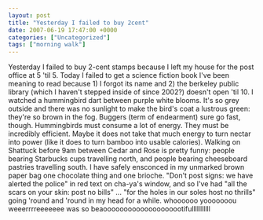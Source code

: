 ```yaml
---
layout: post
title: "Yesterday I failed to buy 2cent"
date: 2007-06-19 17:47:00 +0000
categories: ["Uncategorized"]
tags: ["morning walk"]
---
```


Yesterday I failed to buy 2-cent stamps because I left my house for the post office at 5 'til 5. Today I failed to get a science fiction book I've been meaning to read because 1) I forgot its name and 2) the berkeley public library (which I haven't stepped inside of since 2002?) doesn't open 'til 10. I watched a hummingbird dart between purple white blooms. It's so grey outside and there was no sunlight to make the bird's coat a lustrous green: they're so brown in the fog. Buggers (term of endearment) sure go fast, though. Hummingbirds must consume a lot of energy. They must be incredibly efficient. Maybe it does not take that much energy to turn nectar into power (like it does to turn bamboo into usable calories). Walking on Shattuck before 9am between Cedar and Rose is pretty funny: people bearing Starbucks cups travelling north, and people bearing cheeseboard pastries travelling south. I have safely ensconced in my unmarked brown paper bag one chocolate thing and one brioche. "Don't post signs: we have alerted the police" in red text on cha-ya's window, and so I've had "all the scars on your skin: post no bills" ... "for the holes in our soles host no thrills" going 'round and 'round in my head for a while. whoooooo yooooooou weeerrrreeeeeee was so beaoooooooooooooooooootifulllllllllll